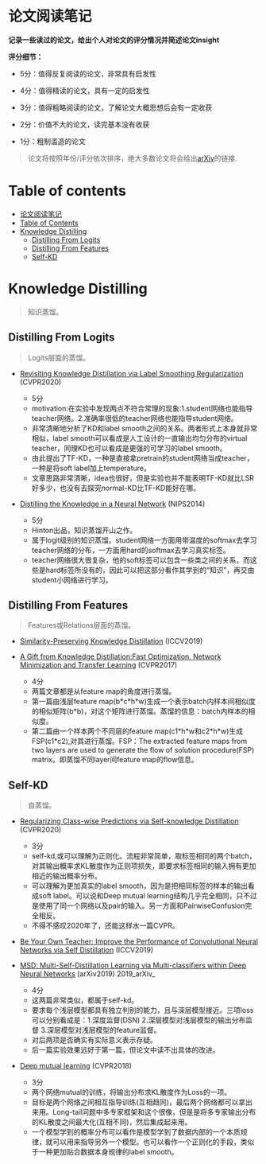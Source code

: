 # 论文阅读笔记

**记录一些读过的论文，给出个人对论文的评分情况并简述论文insight**

**评分细节：** 

- 5分：值得反复阅读的论文，非常具有启发性

- 4分：值得精读的论文，具有一定的启发性

- 3分：值得粗略阅读的论文，了解论文大概思想后会有一定收获

- 2分：价值不大的论文，读完基本没有收获

- 1分：粗制滥造的论文

> 论文将按照年份/评分依次排序，绝大多数论文将会给出[arXiv](https://arxiv.org/)的链接.


# Table of contents

- [论文阅读笔记](#论文阅读笔记)
- [Table of Contents](#table-of-contents)
- [Knowledge Distilling](#knowledge-distilling)
  - [Distilling From Logits](#distilling-from-logits)
  - [Distilling From Features](#distilling-from-features)
  - [Self-KD](#self-KD)

# Knowledge Distilling

> 知识蒸馏。

## Distilling From Logits

> Logits层面的蒸馏。

- [Revisiting Knowledge Distillation via Label Smoothing Regularization](https://arxiv.org/abs/1909.11723) (CVPR2020)
    - 5分
    - motivation:在实验中发现两点不符合常理的现象:1.student网络也能指导teacher网络。2.准确率很低的teacher网络也能指导student网络。
    - 非常清晰地分析了KD和label smooth之间的关系。两者形式上本身就非常相似，label smooth可以看成是人工设计的一直输出均匀分布的virtual teacher，同理KD也可以看成是更强的可学习的label smooth。
    - 由此提出了TF-KD，一种是直接拿pretrain的student网络当成teacher，一种是将soft label加上temperature。
    - 文章思路非常清晰，idea也很好，但是实验也并不能表明TF-KD就比LSR好多少，也没有去探究normal-KD比TF-KD能好在哪。

- [Distilling the Knowledge in a Neural Network](https://arxiv.org/abs/1503.02531) (NIPS2014)
    - 5分
    - Hinton出品，知识蒸馏开山之作。
    - 属于logit级别的知识蒸馏。student网络一方面用带温度的softmax去学习teacher网络的分布，一方面用hard的softmax去学习真实标签。
    - teacher网络很大很复杂，他的soft标签可以包含一些类之间的关系，而这些是hard标签所没有的，因此可以把这部分看作其学到的“知识”，再交由student小网络进行学习。

## Distilling From Features

> Features或Relations层面的蒸馏。

- [Similarity-Preserving Knowledge Distillation](https://arxiv.org/abs/1907.09682) (ICCV2019)
- [A Gift from Knowledge Distillation:Fast Optimization, Network Minimization and Transfer Learning](https://openaccess.thecvf.com/content_cvpr_2017/papers/Yim_A_Gift_From_CVPR_2017_paper.pdf) (CVPR2017)

    - 4分
    - 两篇文章都是从feature map的角度进行蒸馏。
    - 第一篇由浅层feature map(b\*c\*h\*w)生成一个表示batch内样本间相似度的相似矩阵(b\*b)，对这个矩阵进行蒸馏。蒸馏的信息：batch内样本的相似度。
    - 第二篇由一个样本两个不同层的feature map(c1\*h\*w和c2\*h\*w)生成FSP(c1\*c2),对其进行蒸馏。FSP：The extracted feature maps from two layers are used to generate the flow of solution procedure(FSP) matrix。即蒸馏不同layer间feature map的flow信息。

## Self-KD

> 自蒸馏。

- [Regularizing Class-wise Predictions via Self-knowledge Distillation](https://arxiv.org/abs/2003.13964) (CVPR2020)
    - 3分
    - self-kd,或可以理解为正则化。流程非常简单，取标签相同的两个batch，对其输出概率求KL散度作为正则项损失，即要求标签相同的输入拥有更加相近的输出概率分布。
    - 可以理解为更加真实的label smooth，因为是把相同标签的样本的输出看成soft label。可以说和Deep mutual learning结构几乎完全相同，只不过是使用了同一个网络以及pair的输入。另一方面和PairwiseConfusion完全相反。
    - 不得不感叹2020年了，还能这样水一篇CVPR。

- [Be Your Own Teacher: Improve the Performance of Convolutional Neural Networks via Self Distillation](https://arxiv.org/abs/1905.08094) (ICCV2019)
- [MSD: Multi-Self-Distillation Learning via Multi-classifiers within Deep Neural Networks](https://arxiv.org/abs/1911.09418) (arXiv2019)
2019_arXiv_
    - 4分
    - 这两篇非常类似，都属于self-kd。
    - 要求每个浅层模型都具有独立判别的能力，且与深层模型接近。三项loss可以分别看成是：1.深度监督(DSN) 2.深层模型对浅层模型的输出分布监督 3.深层模型对浅层模型的feature监督。
    - 对后两项是否确实有实际意义表示存疑。
    - 后一篇实验效果远好于第一篇，但论文中读不出具体的改进。

- [Deep mutual learning](https://arxiv.org/abs/1706.00384) (CVPR2018)
    - 3分
    - 两个网络mutual的训练，将输出分布求KL散度作为Loss的一项。
    - 目标是两个网络之间相互指导训练(互相趋同)，最后两个网络都可以拿出来用。Long-tail问题中多专家框架和这个很像，但是是将多专家输出分布的KL散度之间最大化(互相不同)，然后集成起来用。
    - 一个模型学到的概率分布可以看作是模型学到了数据内部的一个本质规律，就可以用来指导另外一个模型。也可以看作一个正则化的手段，类似于一种更加贴合数据本身规律的label smooth。


